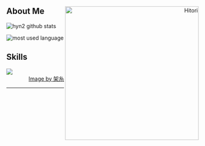 
<div>
  <div align="right">
    <img align="right" width="350" alt="Hitori" src="https://pbs.twimg.com/media/FlDaH2LaEAY1NlM?format=jpg&name=large"/>
  </div>

  <div align="left">
    
  <h2>About Me</h2>
  
  ![hyn2 github stats](https://github-readme-stats.vercel.app/api?username=hyn2&show_icons=true&theme=dark&card_width=10px)

  ![most used language](https://github-readme-stats.vercel.app/api/top-langs/?username=hyn2&hide=scss,css,html&layout=compact&theme=material-palenight&hide_border=true&bg_color=000000&icon_color=E3E3E3A8&text_color=fff&title_color=fff&count_private=true&langs_count=30&card_width=10px)
    
  <h2> Skills </h2>
  
  <img src="https://skillicons.dev/icons?i=laravel&theme=dark" />
   
  </div>
</div>




 


  

<div align="right">
  <a href="https://twitter.com/k4itoh">Image by 架糸</a>
</div>


------

  
